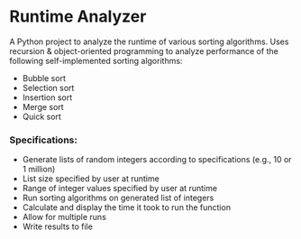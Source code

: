 # Runtime Analyzer 
A Python project to analyze the runtime of various sorting algorithms. Uses recursion & object-oriented programming to analyze performance of the following self-implemented sorting algorithms:
* Bubble sort
* Selection sort
* Insertion sort
* Merge sort
* Quick sort

### Specifications:
* Generate lists of random integers according to specifications (e.g., 10 or 1 million)
* List size specified by user at runtime
* Range of integer values specified by user at runtime
* Run sorting algorithms on generated list of integers
* Calculate and display the time it took to run the function
* Allow for multiple runs
* Write results to file
